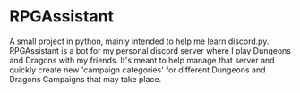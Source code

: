 # RPGAssistant
A small project in python, mainly intended to help me learn discord.py. RPGAssistant is a bot for my personal discord server where I play Dungeons and Dragons with my friends. It's meant to help manage that server and quickly create new 'campaign categories' for different Dungeons and Dragons Campaigns that may take place.

